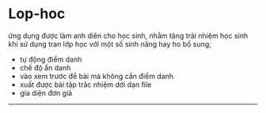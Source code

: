 # Lop-hoc

ứng dụng được làm anh diên cho học sinh, nhằm tăng trải nhiệm học sinh khi sử dụng tran lớp học với một số sinh năng hay ho bổ sung;

* tự động điểm danh
* chế độ ẩn danh
* vào xem trước đề bài mà không cần điểm danh
* xuất được bài tập trăc nhiệm dới dạn file
* gia diện đơn giả

---

